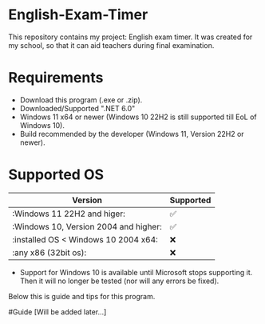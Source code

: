 # English-Exam-Timer
This repository contains my project: English exam timer. It was created for my school, so that it can aid teachers during final examination.

# Requirements
- Download this program (.exe or .zip).
- Downloaded/Supported ".NET 6.0"
- Windows 11 x64 or newer (Windows 10 22H2 is still supported till EoL of Windows 10).
- Build recommended by the developer (Windows 11, Version 22H2 or newer).

# Supported OS
|                 Version                | Supported          |
| -------------------------------------- | ------------------ |
| :Windows 11 22H2 and higer: | :white_check_mark: |
| :Windows 10, Version 2004 and higher: | :white_check_mark: |
| :installed OS < Windows 10 2004 x64: | :x: |
| :any x86 (32bit os): | :x: |

- Support for Windows 10 is available until Microsoft stops supporting it. Then it will no longer be tested (nor will any errors be fixed).

Below this is guide and tips for this program.

#Guide
[Will be added later...]
